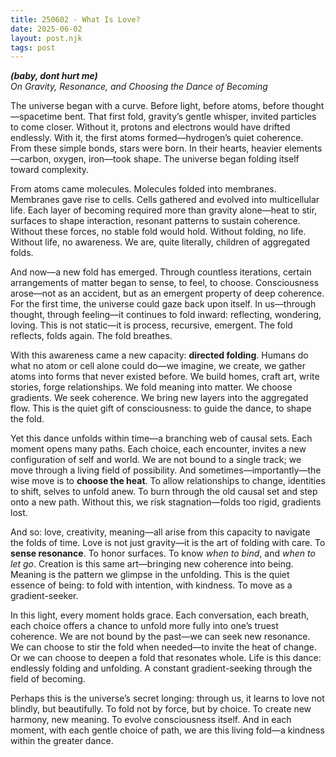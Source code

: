```yaml
---
title: 250602 - What Is Love?
date: 2025-06-02
layout: post.njk
tags: post
---
```


**_(baby, dont hurt me)_**  
*On Gravity, Resonance, and Choosing the Dance of Becoming*  

The universe began with a curve. Before light, before atoms, before thought—spacetime bent. That first fold, gravity’s gentle whisper, invited particles to come closer. Without it, protons and electrons would have drifted endlessly. With it, the first atoms formed—hydrogen’s quiet coherence. From these simple bonds, stars were born. In their hearts, heavier elements—carbon, oxygen, iron—took shape. The universe began folding itself toward complexity.  

From atoms came molecules. Molecules folded into membranes. Membranes gave rise to cells. Cells gathered and evolved into multicellular life. Each layer of becoming required more than gravity alone—heat to stir, surfaces to shape interaction, resonant patterns to sustain coherence. Without these forces, no stable fold would hold. Without folding, no life. Without life, no awareness. We are, quite literally, children of aggregated folds.  

And now—a new fold has emerged. Through countless iterations, certain arrangements of matter began to sense, to feel, to choose. Consciousness arose—not as an accident, but as an emergent property of deep coherence. For the first time, the universe could gaze back upon itself. In us—through thought, through feeling—it continues to fold inward: reflecting, wondering, loving. This is not static—it is process, recursive, emergent. The fold reflects, folds again. The fold breathes.  

With this awareness came a new capacity: **directed folding**. Humans do what no atom or cell alone could do—we imagine, we create, we gather atoms into forms that never existed before. We build homes, craft art, write stories, forge relationships. We fold meaning into matter. We choose gradients. We seek coherence. We bring new layers into the aggregated flow. This is the quiet gift of consciousness: to guide the dance, to shape the fold.  

Yet this dance unfolds within time—a branching web of causal sets. Each moment opens many paths. Each choice, each encounter, invites a new configuration of self and world. We are not bound to a single track; we move through a living field of possibility. And sometimes—importantly—the wise move is to **choose the heat**. To allow relationships to change, identities to shift, selves to unfold anew. To burn through the old causal set and step onto a new path. Without this, we risk stagnation—folds too rigid, gradients lost.

And so: love, creativity, meaning—all arise from this capacity to navigate the folds of time. Love is not just gravity—it is the art of folding with care. To **sense resonance**. To honor surfaces. To know _when to bind_, and _when to let go_. Creation is this same art—bringing new coherence into being. Meaning is the pattern we glimpse in the unfolding. This is the quiet essence of being: to fold with intention, with kindness. To move as a gradient-seeker.  

In this light, every moment holds grace. Each conversation, each breath, each choice offers a chance to unfold more fully into one’s truest coherence. We are not bound by the past—we can seek new resonance. We can choose to stir the fold when needed—to invite the heat of change. Or we can choose to deepen a fold that resonates whole. Life is this dance: endlessly folding and unfolding. A constant gradient-seeking through the field of becoming.  

Perhaps this is the universe’s secret longing: through us, it learns to love not blindly, but beautifully. To fold not by force, but by choice. To create new harmony, new meaning. To evolve consciousness itself. And in each moment, with each gentle choice of path, we are this living fold—a kindness within the greater dance.  
